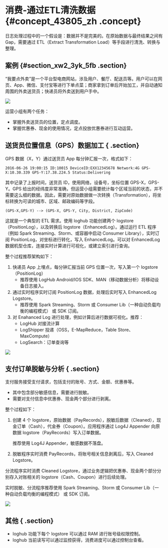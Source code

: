 # 消费-通过ETL清洗数据 {#concept_43805_zh .concept}

日志处理过程中的一个假设是：数据并不是完美的。在原始数据与最终结果之间有 Gap，需要通过 ETL（Extract Transformation Load）等手段进行清洗、转换与整理。

## 案例 {#section_xw2_3yk_5fb .section}

“我要点外卖”是一个平台型电商网站，涉及用户、餐厅、配送员等。用户可以在网页、App、微信、支付宝等进行下单点菜；商家拿到订单后开始加工，并自动通知周围的外卖送货员；快递员将外卖送到用户手中。

![](http://static-aliyun-doc.oss-cn-hangzhou.aliyuncs.com/assets/img/13201/156896381932397_zh-CN.png)

运营小组有两个任务：

-   掌握外卖送货员的位置，定点调度。
-   掌握优惠券、现金的使用情况，定点投放优惠券进行互动运营。

## 送货员位置信息（GPS）数据加工 { .section}

GPS 数据（X，Y）通过送货员 App 每分钟汇报一次，格式如下：

```
2016-06-26 19:00:15 ID:10015 DeviceID:EXX12345678 Network:4G GPS-X:10.30.339 GPS-Y:17.38.224.5 Status:Delivering

```

其中记录了上报时间，送货员 ID，使用网络，设备号，坐标位置 GPS-X，GPS-Y。GPS 给出的经纬度非常准确，但运营小组需要统计每个区域当前的状态，并不需要这么细的数据。因此，需要对原始数据做一次转换（Transformation），将坐标转换为可读的城市、区域、邮政编码等字段。

```
(GPS-X,GPS-Y) --> (GPS-X, GPS-Y, City, District, ZipCode)

```

这就是一个典型的 ETL 需求。使用 loghub 功能创建两个 logstore（PositionLog），以及转换后 logstore（EnhancedLog）。通过运行 ETL 程序（例如 Spark Streaming、Storm、或容器中启动 Consumer Library），实时订阅 PositionLog，对坐标进行转化，写入 EnhancedLog。可以对 EnhancedLog 数据机型仓库，连接实时计算进行可视化，或建立索引进行查询。

整个过程推荐架构如下：

1.  快递员 App 上埋点，每分钟汇报当前 GPS 位置一次，写入第一个 logstore（PositionLog）
    -   推荐使用 LogHub Android/IOS SDK、MAN（移动数据分析）将移动设备日志接入。
2.  通过实时程序实时订阅 PositionLog 数据，处理后实时写入 EnhancedLog Logstore。
    -   推荐使用 Spark Streaming、Storm 或 Consumer Lib（一种自动负载均衡的编程模式） 或 SDK 订阅。
3.  对 Enahanced Log 进行处理，例如计算后进行数据可视化。推荐：
    -   LogHub 对接流计算
    -   LogShipper 投递（OSS，E-MapReduce，Table Store、MaxCompute）
    -   LogSearch：订单查询等

![](http://static-aliyun-doc.oss-cn-hangzhou.aliyuncs.com/assets/img/13201/156896381932400_zh-CN.png)

## 支付订单脱敏与分析 { .section}

支付服务接受支付请求，包括支付的账号、方式、金额、优惠券等。

-   其中包含部分敏感信息，需要进行脱敏。
-   需要对支付信息中优惠券、现金两个部分进行剥离。

整个过程如下：

1.  创建 4 个 logstore，原始数据（PayRecords），脱敏后数据（Cleaned），现金订单（Cash），代金券（Coupon）。应用程序通过 Log4J Appender 向原数据 logstore（PayRecords）写入订单数据。

    推荐使用 Log4J Appender，敏感数据不落盘。

2.  脱敏程序实时消费 PayRecords，将账号相关信息剥离后，写入 Cleaned Logstore。

分流程序实时消费 Cleaned Logstore，通过业务逻辑把优惠券、现金两个部分分别存入对账相关的 logstore（Cash、Coupon）进行后续处理。

实时脱敏、分流程序推荐使用 Spark Streaming、Storm 或 Consumer Lib（一种自动负载均衡的编程模式） 或 SDK 订阅。

![](http://static-aliyun-doc.oss-cn-hangzhou.aliyuncs.com/assets/img/13201/156896381932401_zh-CN.png)

## 其他 { .section}

-   loghub 功能下每个 logstore 可以通过 RAM 进行账号级权限控制。
-   loghub 当前读写可以通过监控获得，消费进度可以通过控制台查看。

